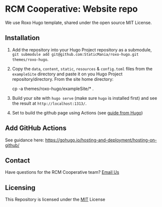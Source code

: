 # RCM Cooperative: Website repo

We use Roxo Hugo template, shared under the open source MIT License.

## Installation

1. Add the repository into your Hugo Project repository as a submodule, `git submodule add git@github.com:StaticMania/roxo-hugo.git themes/roxo-hugo`.
2. Copy the `data`, `content`, `static`, `resources` & `config.toml` files from the `exampleSite` directory and paste it on you Hugo Project repository/directory. From the site home directory:

    cp -a themes/roxo-hugo/exampleSite/* .

3. Build your site with `hugo serve` (make sure `hugo` is installed first) and see the result at `http://localhost:1313/`.
4. Set to build the github page using Actions (see [guide from Hugo](https://gohugo.io/hosting-and-deployment/hosting-on-github/))

## Add GitHub Actions

See guidance here: https://gohugo.io/hosting-and-deployment/hosting-on-github/

## Contact

Have questions for the RCM Cooperative team? [Email Us](mailto:cassandra.gouldvanpraag@rcmcooperative.com)

## Licensing

This Repository is licensed under the [MIT](https://github.com/StaticMania/roxo-hugo/blob/master/LICENSE) License

